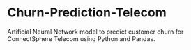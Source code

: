 # Churn-Prediction-Telecom
Artificial Neural Network model to predict customer churn for ConnectSphere Telecom using Python and Pandas.
